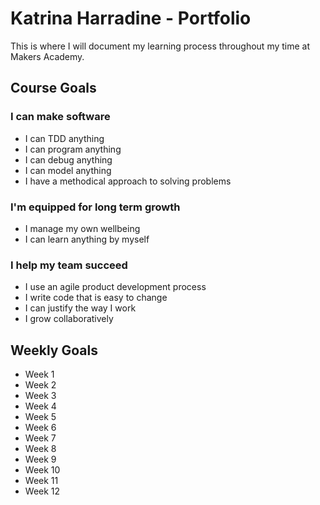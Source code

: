 # Katrina Harradine - Portfolio
This is where I will document my learning process throughout my time at Makers Academy.

## Course Goals
### I can make software
* I can TDD anything
* I can program anything
* I can debug anything
* I can model anything
* I have a methodical approach to solving problems

### I'm equipped for long term growth
* I manage my own wellbeing
* I can learn anything by myself

### I help my team succeed
* I use an agile product development process
* I write code that is easy to change
* I can justify the way I work
* I grow collaboratively

## Weekly Goals
* Week 1
* Week 2
* Week 3
* Week 4
* Week 5
* Week 6
* Week 7
* Week 8
* Week 9
* Week 10
* Week 11
* Week 12
